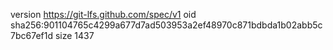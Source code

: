 version https://git-lfs.github.com/spec/v1
oid sha256:901104765c4299a677d7ad503953a2ef48970c871bdbda1b02abb5c7bc67ef1d
size 1437

